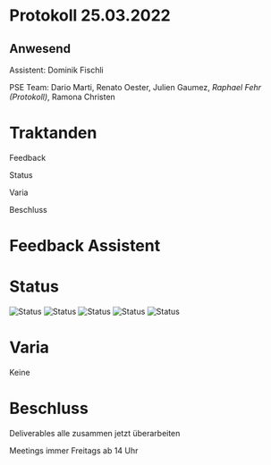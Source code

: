 # Protokoll 25.03.2022
## Anwesend 
Assistent: Dominik Fischli

PSE Team: Dario Marti, Renato Oester, Julien Gaumez, *Raphael Fehr (Protokoll)*, Ramona Christen

# Traktanden

Feedback 

Status

Varia 

Beschluss

# Feedback Assistent


# Status
![Status](https://img.shields.io/badge/Ramona_Christen-Status-green)
![Status](https://img.shields.io/badge/Dario_Marti-Status-green)
![Status](https://img.shields.io/badge/Renat_Oester-Status-green)
![Status](https://img.shields.io/badge/Julien_Gaumez-Status-green)
![Status](https://img.shields.io/badge/Raphael_Fehr-Status-green)

# Varia 
Keine

# Beschluss 

Deliverables alle zusammen jetzt überarbeiten 

Meetings immer Freitags ab 14 Uhr

